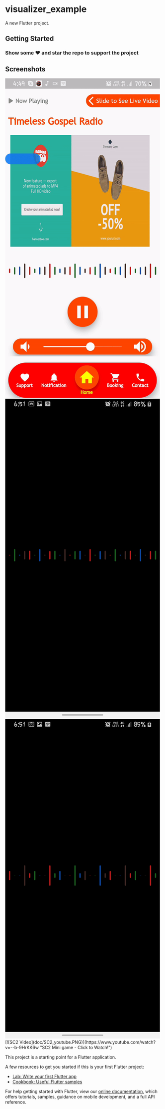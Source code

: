 # visualizer_example

A new Flutter project.

## Getting Started

### Show some :heart: and star the repo to support the project

## Screenshots
<img src="visual.gif"/>
<img src="flutter_01.png"/>
<img src="flutter_02.png"/>
[![SC2 Video](doc/SC2_youtube.PNG)](https://www.youtube.com/watch?v=--b-9HrKK6w "SC2 Mini game - Click to Watch!")

This project is a starting point for a Flutter application.

A few resources to get you started if this is your first Flutter project:

- [Lab: Write your first Flutter app](https://flutter.dev/docs/get-started/codelab)
- [Cookbook: Useful Flutter samples](https://flutter.dev/docs/cookbook)

For help getting started with Flutter, view our
[online documentation](https://flutter.dev/docs), which offers tutorials,
samples, guidance on mobile development, and a full API reference.
